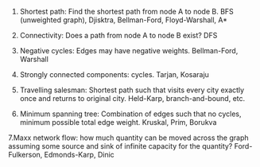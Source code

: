 1. Shortest path: Find the shortest path from node A to node B. BFS (unweighted graph), Djisktra, Bellman-Ford, Floyd-Warshall, A*
2. Connectivity: Does a path from node A to node B exist? DFS
3. Negative cycles: Edges may have negative weights. Bellman-Ford, Warshall


4. Strongly connected components: cycles. Tarjan, Kosaraju
5. Travelling salesman: Shortest path such that visits every city exactly once and returns to original city. Held-Karp, branch-and-bound, etc.


6. Minimum spanning tree: Combination of edges such that no cycles, minimum possible total edge weight. Kruskal, Prim, Borukva


7.Maxx network flow: how much quantity can be moved across the graph assuming some source and sink of infinite capacity for the quantity? Ford-Fulkerson, Edmonds-Karp, Dinic